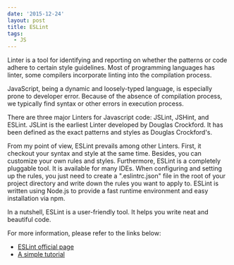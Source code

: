 ```yaml
---
date: '2015-12-24'
layout: post
title: ESLint
tags:
  - JS
---
```


Linter is a tool for identifying and reporting on whether the patterns or code adhere to certain style guidelines. Most of programming languages has linter, some compilers incorporate linting into the compilation process.

JavaScript, being a dynamic and loosely-typed language, is especially prone to developer error. Because of the absence of compilation process, we typically find syntax or other errors in execution process.

There are three major Linters for Javascript code: JSLint, JSHint, and ESLint. JSLint is the earliest Linter developed by Douglas Crockford. It has been defined as the exact patterns and styles as Douglas Crockford's.

From my point of view, ESLint prevails among other Linters. First, it checkout your syntax and style at the same time. Besides, you can customize your own rules and styles. Furthermore, ESLint is a completely pluggable tool. It is available for many IDEs. When configuring and setting up the rules, you just need to create a ".eslintrc.json" file in the root of your project directory and write down the rules you want to apply to. ESLint is written using Node.js to provide a fast runtime environment and easy installation via npm.

In a nutshell, ESLint is a user-friendly tool. It helps you write neat and beautiful code.

For more information, please refer to the links below:

- [ESLint official page](http://eslint.org/)
- [A simple tutorial](http://javascript.ruanyifeng.com/tool/lint.html)
